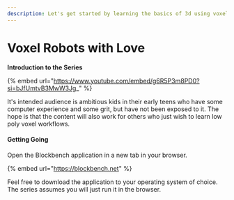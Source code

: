 ```yaml
---
description: Let's get started by learning the basics of 3d using voxels and Blockbench!
---
```


# Voxel Robots with Love

**Introduction to the Series**

{% embed url="https://www.youtube.com/embed/g6R5P3m8PD0?si=bJfUmtvB3MwW3Jg_" %}

It's intended audience is ambitious kids in their early teens who have some computer experience and some grit, but have not been exposed to it. The hope is that the content will also work for others who just wish to learn low poly voxel workflows.&#x20;



#### Getting Going

Open the Blockbench application in a new tab in your browser.

{% embed url="https://blockbench.net" %}

Feel free to download the application to your operating system of choice. The series assumes you will just run it in the browser.

